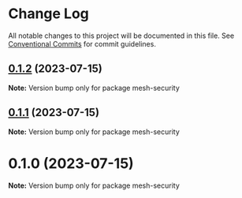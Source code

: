# Change Log

All notable changes to this project will be documented in this file.
See [Conventional Commits](https://conventionalcommits.org) for commit guidelines.

## [0.1.2](https://github.com/pyramation/mesh-security/compare/mesh-security@0.1.1...mesh-security@0.1.2) (2023-07-15)

**Note:** Version bump only for package mesh-security





## [0.1.1](https://github.com/pyramation/mesh-security/compare/mesh-security@0.1.0...mesh-security@0.1.1) (2023-07-15)

**Note:** Version bump only for package mesh-security





# 0.1.0 (2023-07-15)

**Note:** Version bump only for package mesh-security
